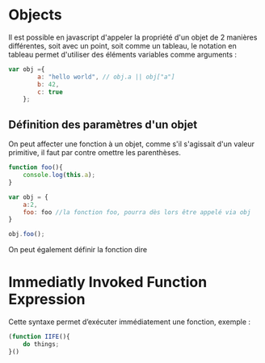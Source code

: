 # Objects

Il est possible en javascript d'appeler la propriété d'un objet de 2 manières différentes, soit avec un point, soit comme un tableau, le notation en tableau permet d'utiliser des éléments variables comme arguments :
```javascript
var obj ={
	    a: "hello world", // obj.a || obj["a"]
	    b: 42,
	    c: true
	};
```

## Définition des paramètres d'un objet

On peut affecter une fonction à un objet, comme s'il s'agissait d'un valeur primitive, il faut par contre omettre les parenthèses.
```js
function foo(){
    console.log(this.a);
}

var obj = {
    a:2,
    foo: foo //la fonction foo, pourra dès lors être appelé via obj
}

obj.foo();
```

On peut également définir la fonction dire

# Immediatly Invoked Function Expression
Cette syntaxe permet d’exécuter immédiatement une fonction, exemple :
```javascript
(function IIFE(){
    do things;
}()
```
<!--stackedit_data:
eyJoaXN0b3J5IjpbNzcyMTI4NTcsLTE0NzAwNzk4NDgsMTA2OD
EyNDYzOF19
-->